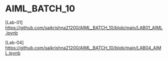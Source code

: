 # AIML_BATCH_10
[Lab-01] https://github.com/saikrishna21200/AIML_BATCH_10/blob/main/LAB01_AIML.ipynb

[Lab-04] https://github.com/saikrishna21200/AIML_BATCH_10/blob/main/LAB04_AIML.ipynb
